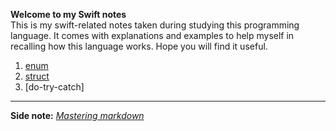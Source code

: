 **Welcome to my Swift notes**  
This is my swift-related notes taken during studying this programming language. It comes with explanations and examples to help myself in recalling how this language works. Hope you will find it useful.  
1. [enum](https://siewmeng.github.io/swift/file01_enum.html)
2. [struct](https://siewmeng.github.io/swift/file02_struct.html)
3. [do-try-catch]
  
  
  
  
  
  
---
**Side note:** *[Mastering markdown](https://guides.github.com/features/mastering-markdown/)*
